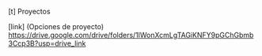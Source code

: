 
[t] Proyectos

[link] (Opciones de proyecto) https://drive.google.com/drive/folders/1lWonXcmLgTAGiKNFY9pGChGbmb3Ccp3B?usp=drive_link 